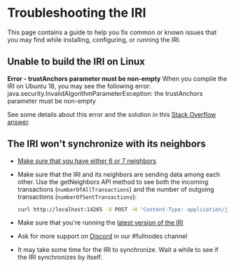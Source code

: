 # Troubleshooting the IRI

This page contains a guide to help you fix common or known issues that you may find while installing, configuring, or running the IRI.

## Unable to build the IRI on Linux

**Error - trustAnchors parameter must be non-empty**
When you compile the IRI on Ubuntu 18, you may see the following error:
    java.security.InvalidAlgorithmParameterException: the trustAnchors parameter must be non-empty

See some details about this error and the solution in this [Stack Overflow answer](https://stackoverflow.com/questions/6784463/error-trustanchors-parameter-must-be-non-empty).

## The IRI won't synchronize with its neighbors

* [Make sure that you have either 6 or 7 neighbors](/how-to-guides/finding-neighbors.md)

* Make sure that the IRI and its neighbors are sending data among each other. Use the getNeighbors API method to see both the incoming transactions (`numberOfAllTransactions`) and the number of outgoing transactions (`numberOfSentTransactions`):
    ```bash
    curl http://localhost:14265 -X POST -H 'Content-Type: application/json' -H 'X-IOTA-API-Version: 1' -d '{"command": "getNeighbors"}'
    ```
* Make sure that you're running the [latest version of the IRI](https://github.com/iotaledger/iri/releases)

* Ask for more support on [Discord](https://discordapp.com/invite/fNGZXvh) in our #fullnodes channel

* It may take some time for the IRI to synchronize. Wait a while to see if the IRI synchronizes by itself.